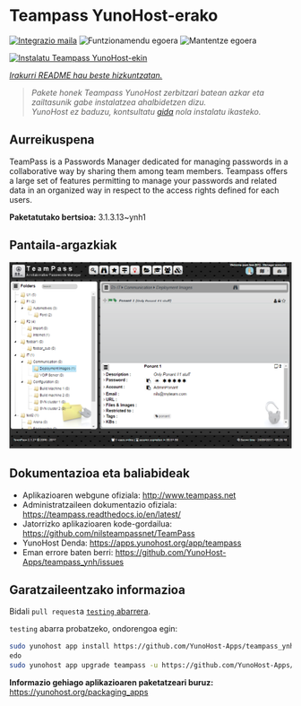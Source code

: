 <!--
Ohart ongi: README hau automatikoki sortu da <https://github.com/YunoHost/apps/tree/master/tools/readme_generator>ri esker
EZ editatu eskuz.
-->

# Teampass YunoHost-erako

[![Integrazio maila](https://apps.yunohost.org/badge/integration/teampass)](https://ci-apps.yunohost.org/ci/apps/teampass/)
![Funtzionamendu egoera](https://apps.yunohost.org/badge/state/teampass)
![Mantentze egoera](https://apps.yunohost.org/badge/maintained/teampass)

[![Instalatu Teampass YunoHost-ekin](https://install-app.yunohost.org/install-with-yunohost.svg)](https://install-app.yunohost.org/?app=teampass)

*[Irakurri README hau beste hizkuntzatan.](./ALL_README.md)*

> *Pakete honek Teampass YunoHost zerbitzari batean azkar eta zailtasunik gabe instalatzea ahalbidetzen dizu.*  
> *YunoHost ez baduzu, kontsultatu [gida](https://yunohost.org/install) nola instalatu ikasteko.*

## Aurreikuspena

TeamPass is a Passwords Manager dedicated for managing passwords in a collaborative way by sharing them among team members.
Teampass offers a large set of features permitting to manage your passwords and related data in an organized way in respect to the access rights defined for each users.


**Paketatutako bertsioa:** 3.1.3.13~ynh1

## Pantaila-argazkiak

![Teampass(r)en pantaila-argazkia](./doc/screenshots/screenshot.png)

## Dokumentazioa eta baliabideak

- Aplikazioaren webgune ofiziala: <http://www.teampass.net>
- Administratzaileen dokumentazio ofiziala: <https://teampass.readthedocs.io/en/latest/>
- Jatorrizko aplikazioaren kode-gordailua: <https://github.com/nilsteampassnet/TeamPass>
- YunoHost Denda: <https://apps.yunohost.org/app/teampass>
- Eman errore baten berri: <https://github.com/YunoHost-Apps/teampass_ynh/issues>

## Garatzaileentzako informazioa

Bidali `pull request`a [`testing` abarrera](https://github.com/YunoHost-Apps/teampass_ynh/tree/testing).

`testing` abarra probatzeko, ondorengoa egin:

```bash
sudo yunohost app install https://github.com/YunoHost-Apps/teampass_ynh/tree/testing --debug
edo
sudo yunohost app upgrade teampass -u https://github.com/YunoHost-Apps/teampass_ynh/tree/testing --debug
```

**Informazio gehiago aplikazioaren paketatzeari buruz:** <https://yunohost.org/packaging_apps>

